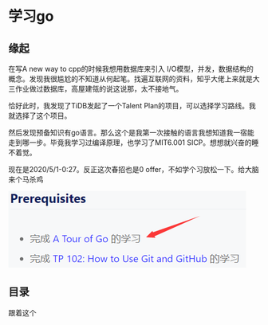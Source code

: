 # 学习go

## 缘起

在写A new way to cpp的时候我想用数据库来引入 I/O模型，并发，数据结构的概念。发现我很尴尬的不知道从何起笔。找遍互联网的资料，知乎大佬上来就是大三作业做过数据库，高屋建瓴的说这说那，太不接地气。

恰好此时，我发现了TiDB发起了一个Talent Plan的项目，可以选择学习路线。我就选择了这个项目。

然后发现预备知识有go语言。那么这个是我第一次接触的语言我想知道我一宿能走到哪一步。毕竟我学习过编译原理，也学习了MIT6.001 SICP。想想就兴奋的睡不着觉。

现在是2020/5/1-0:27。反正这次春招也是0 offer，不如学个习放松一下。给大脑来个马杀鸡

![prerequisites](prerequisites.png)

## 目录

跟着这个
